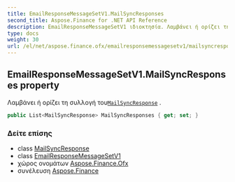 ```yaml
---
title: EmailResponseMessageSetV1.MailSyncResponses
second_title: Aspose.Finance for .NET API Reference
description: EmailResponseMessageSetV1 ιδιοκτησία. Λαμβάνει ή ορίζει τη συλλογή τουMailSyncResponse .
type: docs
weight: 30
url: /el/net/aspose.finance.ofx/emailresponsemessagesetv1/mailsyncresponses/
---
```

## EmailResponseMessageSetV1.MailSyncResponses property

Λαμβάνει ή ορίζει τη συλλογή του[`MailSyncResponse`](../../../aspose.finance.ofx.email/mailsyncresponse/) .

```csharp
public List<MailSyncResponse> MailSyncResponses { get; set; }
```

### Δείτε επίσης

* class [MailSyncResponse](../../../aspose.finance.ofx.email/mailsyncresponse/)
* class [EmailResponseMessageSetV1](../)
* χώρος ονομάτων [Aspose.Finance.Ofx](../../emailresponsemessagesetv1/)
* συνέλευση [Aspose.Finance](../../../)


